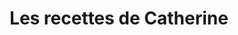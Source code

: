 ---
title: "Les recettes de Catherine"
url: /estrees-saint-denis/les-recettes-de-catherine/
shop: Feinkost
---